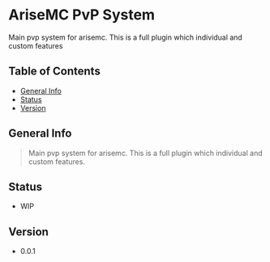 # AriseMC PvP System
Main pvp system for arisemc. This is a full plugin which individual and custom features 

## Table of Contents
- [General Info](#general-info)
- [Status](#status)
- [Version](#version)

## General Info
> Main pvp system for arisemc. This is a full plugin which individual and custom features.

## Status
* WIP

## Version
* 0.0.1
